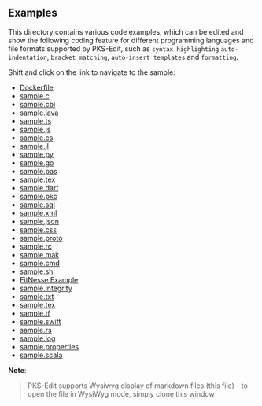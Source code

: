 
## Examples

This directory contains various code examples, which can be edited and show the following coding feature for different
programming languages and file formats supported by PKS-Edit, such as `syntax highlighting` `auto-indentation`, `bracket matching`,
`auto-insert templates` and `formatting`.

Shift and click on the link to navigate to the sample:

- [Dockerfile](Dockerfile)
- [sample.c](sample.c)
- [sample.cbl](sample.cbl)
- [sample.java](sample.java)
- [sample.ts](sample.ts)
- [sample.js](sample.js)
- [sample.cs](sample.cs)
- [sample.jl](sample.jl)
- [sample.py](sample.py)
- [sample.go](sample.go)
- [sample.pas](sample.pas)
- [sample.tex](sample.tex)
- [sample.dart](sample.dart)
- [sample.pkc](sample.pkc)
- [sample.sql](sample.sql)
- [sample.xml](sample.xml)
- [sample.json](sample.json)
- [sample.css](sample.css)
- [sample.proto](sample.proto)
- [sample.rc](sample.rc)
- [sample.mak](sample.mak)
- [sample.cmd](sample.cmd)
- [sample.sh](sample.sh)
- [FitNesse Example](content.txt)
- [sample.integrity](sample.integrity)
- [sample.txt](sample.txt)
- [sample.tex](sample.tex)
- [sample.tf](sample.tf)
- [sample.swift](sample.swift)
- [sample.rs](sample.rs)
- [sample.log](sample.log)
- [sample.properties](sample.properties)
- [sample.scala](sample.scala)


**Note**:

> PKS-Edit supports Wysiwyg display of markdown files (this file) - 
> to open the file in WysiWyg mode, simply clone this window
 
